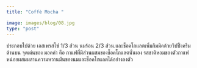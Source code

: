 ```yaml
---
title: "Coffè Mocha "

image: images/blog/08.jpg
type: "post"
---
```


ประกอบไปด้วย เอสเพรสโซ่ 1/3 ส่วน นมร้อน 2/3 ส่วน.และช็อคโกแลตเพิ่มกิมมิคด้วยวิปปิ้งครีมด้านบน จุดเด่นของ มอคค่า คือ กาแฟที่มีส่วนผสมของช็อคโกแลตนั่นเอง รสชาติหอมของตัวกาแฟหน่อยผสมผสานความหวานมันของนมและช็อคโกแลตได้อย่างลงตัว 